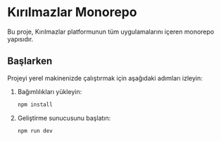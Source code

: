 # Kırılmazlar Monorepo

Bu proje, Kırılmazlar platformunun tüm uygulamalarını içeren monorepo yapısıdır.

## Başlarken

Projeyi yerel makinenizde çalıştırmak için aşağıdaki adımları izleyin:

1.  Bağımlılıkları yükleyin:
    ```bash
    npm install
    ```

2.  Geliştirme sunucusunu başlatın:
    ```bash
    npm run dev
